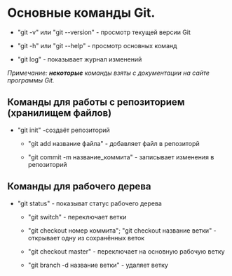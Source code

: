 # Основные команды Git.

- "git -v" или "git --version" - просмотр текущей версии Git
- "git -h" или "git --help" - просмотр основных команд

- "git log" - показывает журнал изменений

*Примечание: __некоторые__ команды взяты
 с документации на сайте программы Git.*

## Команды для работы с репозиторием (хранилищем файлов)
 - "git init" -создаёт репозиторий
 
    - "git add название файла" - добавляет файл в репозиторй

    - "git commit -m название_коммита" - записывает изменения в репозиторий

 ## Команды для рабочего дерева
- "git status" - показыват статус рабочего дерева

    - "git switch" - переключает ветки

    - "git checkout номер коммита"; "git checkout название ветки" - открывает одну из сохранённых веток

    - "git checkout master" - переключает на основную рабочую ветку

    - "git branch -d название ветки" - удаляет ветку


